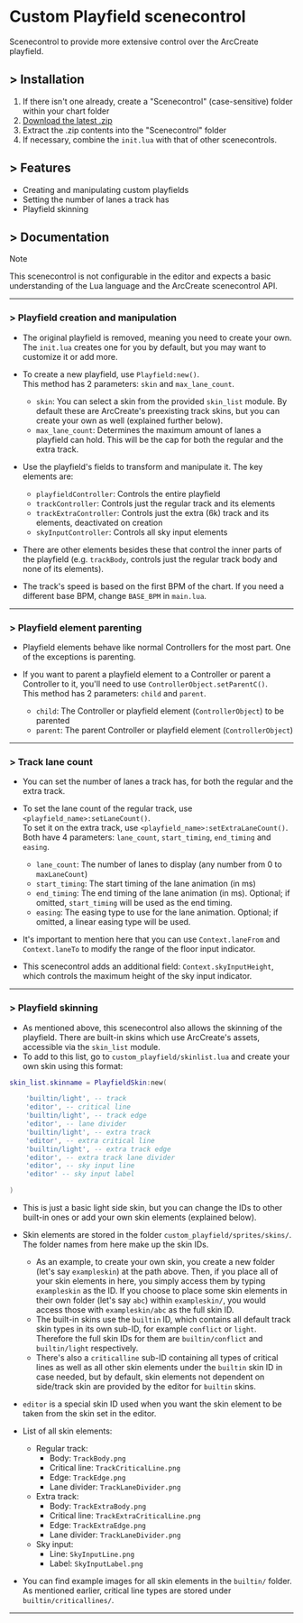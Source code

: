 # Custom Playfield scenecontrol

Scenecontrol to provide more extensive control over the ArcCreate playfield.

## > Installation

1. If there isn't one already, create a "Scenecontrol" (case-sensitive) folder within your chart folder
2. [Download the latest .zip](https://github.com/bagofbeanes/custom-playfield-scenecontrol/archive/refs/heads/main.zip)
3. Extract the .zip contents into the "Scenecontrol" folder
4. If necessary, combine the `init.lua` with that of other scenecontrols.

## > Features

- Creating and manipulating custom playfields
- Setting the number of lanes a track has
- Playfield skinning

## > Documentation

> [!NOTE]
> This scenecontrol is not configurable in the editor and expects a basic understanding of the Lua language and the ArcCreate scenecontrol API.

<hr>

### > Playfield creation and manipulation

- The original playfield is removed, meaning you need to create your own. The `init.lua` creates one for you by default, but you may want to customize it or add more.
- To create a new playfield, use `Playfield:new()`.<br/>
  This method has 2 parameters: `skin` and `max_lane_count`.

  - `skin`: You can select a skin from the provided `skin_list` module. By default these are ArcCreate's preexisting track skins, but you can create your own as well (explained further below).
  - `max_lane_count`: Determines the maximum amount of lanes a playfield can hold. This will be the cap for both the regular and the extra track.

- Use the playfield's fields to transform and manipulate it. The key elements are:
  - `playfieldController`: Controls the entire playfield
  - `trackController`: Controls just the regular track and its elements
  - `trackExtraController`: Controls just the extra (6k) track and its elements, deactivated on creation
  - `skyInputController`: Controls all sky input elements
- There are other elements besides these that control the inner parts of the playfield (e.g. `trackBody`, controls just the regular track body and none of its elements).

- The track's speed is based on the first BPM of the chart. If you need a different base BPM, change `BASE_BPM` in `main.lua`.

<hr>

### > Playfield element parenting

- Playfield elements behave like normal Controllers for the most part. One of the exceptions is parenting.
- If you want to parent a playfield element to a Controller or parent a Controller to it, you'll need to use `ControllerObject.setParentC()`.<br/>
  This method has 2 parameters: `child` and `parent`.
  
  - `child`: The Controller or playfield element (`ControllerObject`) to be parented
  - `parent`: The parent Controller or playfield element (`ControllerObject`)

<hr>

### > Track lane count

- You can set the number of lanes a track has, for both the regular and the extra track.
- To set the lane count of the regular track, use `<playfield_name>:setLaneCount()`.<br/>
  To set it on the extra track, use `<playfield_name>:setExtraLaneCount()`.<br/>
  Both have 4 parameters: `lane_count`, `start_timing`, `end_timing` and `easing`.

  - `lane_count`: The number of lanes to display (any number from 0 to `maxLaneCount`)
  - `start_timing`: The start timing of the lane animation (in ms)
  - `end_timing`: The end timing of the lane animation (in ms). Optional; if omitted, `start_timing` will be used as the end timing.
  - `easing`: The easing type to use for the lane animation. Optional; if omitted, a linear easing type will be used.

- It's important to mention here that you can use `Context.laneFrom` and `Context.laneTo` to modify the range of the floor input indicator.
- This scenecontrol adds an additional field: `Context.skyInputHeight`, which controls the maximum height of the sky input indicator.

<hr>

### > Playfield skinning

- As mentioned above, this scenecontrol also allows the skinning of the playfield. There are built-in skins which use ArcCreate's assets, accessible via the `skin_list` module.
- To add to this list, go to `custom_playfield/skinlist.lua` and create your own skin using this format:
  
```lua
skin_list.skinname = PlayfieldSkin:new(

    'builtin/light', -- track
    'editor', -- critical line
    'builtin/light', -- track edge
    'editor', -- lane divider
    'builtin/light', -- extra track
    'editor', -- extra critical line
    'builtin/light', -- extra track edge
    'editor', -- extra track lane divider
    'editor', -- sky input line
    'editor' -- sky input label

)
```

- This is just a basic light side skin, but you can change the IDs to other built-in ones or add your own skin elements (explained below).
  
- Skin elements are stored in the folder `custom_playfield/sprites/skins/`. The folder names from here make up the skin IDs.
  - As an example, to create your own skin, you create a new folder (let's say `exampleskin`) at the path above. Then, if you place all of your skin elements in here, you simply access them by typing `exampleskin` as the ID. If you choose to place some skin elements in their own folder (let's say `abc`) within `exampleskin/`, you would access those with `exampleskin/abc` as the full skin ID.
  - The built-in skins use the `builtin` ID, which contains all default track skin types in its own sub-ID, for example `conflict` or `light`. Therefore the full skin IDs for them are `builtin/conflict` and `builtin/light` respectively.
  - There's also a `criticalline` sub-ID containing all types of critical lines as well as all other skin elements under the `builtin` skin ID in case needed, but by default, skin elements not dependent on side/track skin are provided by the editor for `builtin` skins.
- `editor` is a special skin ID used when you want the skin element to be taken from the skin set in the editor.

- List of all skin elements:
  - Regular track:
    - Body: `TrackBody.png`
    - Critical line: `TrackCriticalLine.png`
    - Edge: `TrackEdge.png`
    - Lane divider: `TrackLaneDivider.png`
  - Extra track:
    - Body: `TrackExtraBody.png`
    - Critical line: `TrackExtraCriticalLine.png`
    - Edge: `TrackExtraEdge.png`
    - Lane divider: `TrackLaneDivider.png`
  - Sky input:
    - Line: `SkyInputLine.png`
    - Label: `SkyInputLabel.png`
- You can find example images for all skin elements in the `builtin/` folder. As mentioned earlier, critical line types are stored under `builtin/criticallines/`.

<hr>
